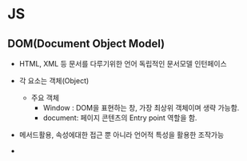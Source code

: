 # JS



## DOM(Document Object Model)

- HTML, XML 등 문서를 다루기위한 언어 독립적인 문서모델 인턴페이스
- 각 요소는 객체(Object)
  - 주요 객체
    - Window : DOM을 표현하는 창, 가장 최상위 객체이며 생략 가능함.
    - document: 페이지 콘텐츠의 Entry point 역할을 함.

- 메서드활용, 속성에대한 접근 뿐 아니라 언어적 특성을 활용한 조작가능
- 

